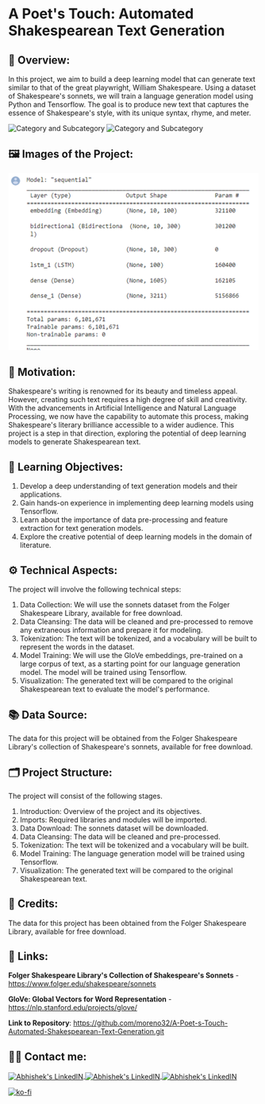 # A Poet's Touch: Automated Shakespearean Text Generation

## 🔄 Overview:
In this project, we aim to build a deep learning model that can generate text similar to that of the great playwright, William Shakespeare. Using a dataset of Shakespeare's sonnets, we will train a language generation model using Python and Tensorflow. The goal is to produce new text that captures the essence of Shakespeare's style, with its unique syntax, rhyme, and meter.

![Category and Subcategory](https://img.shields.io/badge/NLP%20Natural%20Language%20Prosecing-Text%20Generation-blue)
![Category and Subcategory](https://img.shields.io/badge/Neuronal%20Networks-FF%20Feed%20Forward-yellow)

## 🖼️ Images of the Project:
<img src="https://raw.githubusercontent.com/moreno32/A-Poet-s-Touch-Automated-Shakespearean-Text-Generation/master/reports/figures/A-Poet-s-Touch-Automated-Shakespearean-Text-Generation.png?token=GHSAT0AAAAAAB3PXF5PIYE4EQ2JUH436AHMY7J2VKA" alt="banner that says Daniel Moreno">

## 🎊 Motivation:
Shakespeare's writing is renowned for its beauty and timeless appeal. However, creating such text requires a high degree of skill and creativity. With the advancements in Artificial Intelligence and Natural Language Processing, we now have the capability to automate this process, making Shakespeare's literary brilliance accessible to a wider audience. This project is a step in that direction, exploring the potential of deep learning models to generate Shakespearean text.

## 🏁 Learning Objectives:
1)	Develop a deep understanding of text generation models and their applications.
2)	Gain hands-on experience in implementing deep learning models using Tensorflow.
3)	Learn about the importance of data pre-processing and feature extraction for text generation models.
4)	Explore the creative potential of deep learning models in the domain of literature.

## ⚙️ Technical Aspects:
The project will involve the following technical steps:
1)	Data Collection: We will use the sonnets dataset from the Folger Shakespeare Library, available for free download.
2)	Data Cleansing: The data will be cleaned and pre-processed to remove any extraneous information and prepare it for modeling.
3)	Tokenization: The text will be tokenized, and a vocabulary will be built to represent the words in the dataset.
4)	Model Training: We will use the GloVe embeddings, pre-trained on a large corpus of text, as a starting point for our language generation model. The model will be trained using Tensorflow.
5)	Visualization: The generated text will be compared to the original Shakespearean text to evaluate the model's performance.

## 📚 Data Source:
The data for this project will be obtained from the Folger Shakespeare Library's collection of Shakespeare's sonnets, available for free download.

## 🗂️ Project Structure:
The project will consist of the following stages.
1)	Introduction: Overview of the project and its objectives.
2)	Imports: Required libraries and modules will be imported.
3)	Data Download: The sonnets dataset will be downloaded.
4)	Data Cleansing: The data will be cleaned and pre-processed.
5)	Tokenization: The text will be tokenized and a vocabulary will be built.
6)	Model Training: The language generation model will be trained using Tensorflow.
7)	Visualization: The generated text will be compared to the original Shakespearean text.

## 👥 Credits:
The data for this project has been obtained from the Folger Shakespeare Library, available for free download.

## 🔗 Links:
**Folger Shakespeare Library's Collection of Shakespeare's Sonnets** - https://www.folger.edu/shakespeare/sonnets

**GloVe: Global Vectors for Word Representation** - https://nlp.stanford.edu/projects/glove/

**Link to Repository**: https://github.com/moreno32/A-Poet-s-Touch-Automated-Shakespearean-Text-Generation.git

## 🙋‍♂️ Contact me:
<a href= mailto:danielmoreno3291@gmail.com> <img align="center" alt="Abhishek's LinkedIN" width="32px" src="https://cdn4.iconfinder.com/data/icons/social-media-logos-6/512/112-gmail_email_mail-512.png" >
<a href="https://www.linkedin.com/in/dmoreno-ai/"> <img align="center" alt="Abhishek's LinkedIN" width="32px" src="https://cdn-icons-png.flaticon.com/512/174/174857.png">
<a href="https://www.youtube.com/@dmoreno-ai"> <img align="center" alt="Abhishek's LinkedIN" width="32px" src="https://upload.wikimedia.org/wikipedia/commons/thumb/4/4f/YouTube_social_white_squircle.svg/2048px-YouTube_social_white_squircle.svg.png" /><br>

[![ko-fi](https://ko-fi.com/img/githubbutton_sm.svg)](https://ko-fi.com/dmoreno_ai)
